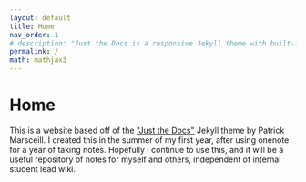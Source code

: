 ```yaml
---
layout: default
title: Home
nav_order: 1
# description: "Just the Docs is a responsive Jekyll theme with built-in search that is easily customizable and hosted on GitHub Pages."
permalink: /
math: mathjax3
---
```


# Home

This is a website based off of the ["Just the Docs"](https://github.com/pmarsceill/just-the-docs) Jekyll theme by Patrick Marsceill. I created this in the summer of my first year, after using onenote for a year of taking notes. Hopefully I continue to use this, and it will be a useful repository of notes for myself and others, independent of internal student lead wiki.

